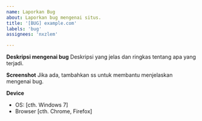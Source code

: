 ```yaml
---
name: Laporkan Bug
about: Laporkan bug mengenai situs.
title: '[BUG] example.com'
labels: 'bug'
assignees: 'nxzlem'

---
```


<!--
Terima kasih telah melaporkan masalah!
Pastikan website yang akan dilaporkan tidak terdapat duplikat atau belum dibuka issue oleh pengguna lain
-->

**Deskripsi mengenai bug**
Deskripsi yang jelas dan ringkas tentang apa yang terjadi.

**Screenshot**
Jika ada, tambahkan ss untuk membantu menjelaskan mengenai bug.

**Device**
 - OS: [cth. Windows 7]
 - Browser [cth. Chrome, Firefox]
